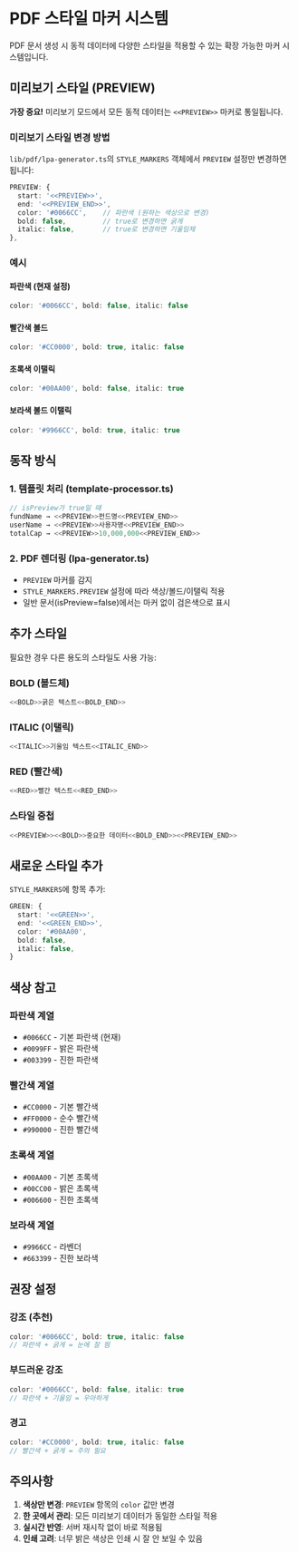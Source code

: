 # PDF 스타일 마커 시스템

PDF 문서 생성 시 동적 데이터에 다양한 스타일을 적용할 수 있는 확장 가능한 마커 시스템입니다.

## 미리보기 스타일 (PREVIEW)

**가장 중요!** 미리보기 모드에서 모든 동적 데이터는 `<<PREVIEW>>` 마커로 통일됩니다.

### 미리보기 스타일 변경 방법

`lib/pdf/lpa-generator.ts`의 `STYLE_MARKERS` 객체에서 `PREVIEW` 설정만 변경하면 됩니다:

```typescript
PREVIEW: {
  start: '<<PREVIEW>>',
  end: '<<PREVIEW_END>>',
  color: '#0066CC',    // 파란색 (원하는 색상으로 변경)
  bold: false,         // true로 변경하면 굵게
  italic: false,       // true로 변경하면 기울임체
},
```

### 예시

#### 파란색 (현재 설정)

```typescript
color: '#0066CC', bold: false, italic: false
```

#### 빨간색 볼드

```typescript
color: '#CC0000', bold: true, italic: false
```

#### 초록색 이탤릭

```typescript
color: '#00AA00', bold: false, italic: true
```

#### 보라색 볼드 이탤릭

```typescript
color: '#9966CC', bold: true, italic: true
```

## 동작 방식

### 1. 템플릿 처리 (template-processor.ts)

```typescript
// isPreview가 true일 때
fundName → <<PREVIEW>>펀드명<<PREVIEW_END>>
userName → <<PREVIEW>>사용자명<<PREVIEW_END>>
totalCap → <<PREVIEW>>10,000,000<<PREVIEW_END>>
```

### 2. PDF 렌더링 (lpa-generator.ts)

- `PREVIEW` 마커를 감지
- `STYLE_MARKERS.PREVIEW` 설정에 따라 색상/볼드/이탤릭 적용
- 일반 문서(isPreview=false)에서는 마커 없이 검은색으로 표시

## 추가 스타일

필요한 경우 다른 용도의 스타일도 사용 가능:

### BOLD (볼드체)

```typescript
<<BOLD>>굵은 텍스트<<BOLD_END>>
```

### ITALIC (이탤릭)

```typescript
<<ITALIC>>기울임 텍스트<<ITALIC_END>>
```

### RED (빨간색)

```typescript
<<RED>>빨간 텍스트<<RED_END>>
```

### 스타일 중첩

```typescript
<<PREVIEW>><<BOLD>>중요한 데이터<<BOLD_END>><<PREVIEW_END>>
```

## 새로운 스타일 추가

`STYLE_MARKERS`에 항목 추가:

```typescript
GREEN: {
  start: '<<GREEN>>',
  end: '<<GREEN_END>>',
  color: '#00AA00',
  bold: false,
  italic: false,
}
```

## 색상 참고

### 파란색 계열

- `#0066CC` - 기본 파란색 (현재)
- `#0099FF` - 밝은 파란색
- `#003399` - 진한 파란색

### 빨간색 계열

- `#CC0000` - 기본 빨간색
- `#FF0000` - 순수 빨간색
- `#990000` - 진한 빨간색

### 초록색 계열

- `#00AA00` - 기본 초록색
- `#00CC00` - 밝은 초록색
- `#006600` - 진한 초록색

### 보라색 계열

- `#9966CC` - 라벤더
- `#663399` - 진한 보라색

## 권장 설정

### 강조 (추천)

```typescript
color: '#0066CC', bold: true, italic: false
// 파란색 + 굵게 = 눈에 잘 띔
```

### 부드러운 강조

```typescript
color: '#0066CC', bold: false, italic: true
// 파란색 + 기울임 = 우아하게
```

### 경고

```typescript
color: '#CC0000', bold: true, italic: false
// 빨간색 + 굵게 = 주의 필요
```

## 주의사항

1. **색상만 변경**: `PREVIEW` 항목의 `color` 값만 변경
2. **한 곳에서 관리**: 모든 미리보기 데이터가 동일한 스타일 적용
3. **실시간 반영**: 서버 재시작 없이 바로 적용됨
4. **인쇄 고려**: 너무 밝은 색상은 인쇄 시 잘 안 보일 수 있음
